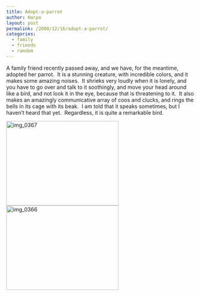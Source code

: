 ```yaml
---
title: Adopt-a-parrot
author: Harpo
layout: post
permalink: /2008/12/16/adopt-a-parrot/
categories:
  - family
  - friends
  - random
---
```

A family friend recently passed away, and we have, for the meantime, adopted her parrot.  It is a stunning creature, with incredible colors, and it makes some amazing noises.  It shrieks very loudly when it is lonely, and you have to go over and talk to it soothingly, and move your head around like a bird, and not look it in the eye, because that is threatening to it.  It also makes an amazingly communicative array of coos and clucks, and rings the bells in its cage with its beak.  I am told that it speaks sometimes, but I haven&#8217;t heard that yet.  Regardless, it is quite a remarkable bird.

[<img class="alignnone size-medium wp-image-468" title="img_0367" src="http://harpojaeger.github.io/wp-content/uploads/2008/12/img_0367-300x225.jpg" alt="img_0367" width="300" height="225" />][1][<img class="alignnone size-medium wp-image-467" title="img_0366" src="http://harpojaeger.github.io/wp-content/uploads/2008/12/img_0366-300x225.jpg" alt="img_0366" width="300" height="225" />][2]

 [1]: http://harpojaeger.github.io/wp-content/uploads/2008/12/img_0367.jpg
 [2]: http://harpojaeger.github.io/wp-content/uploads/2008/12/img_0366.jpg